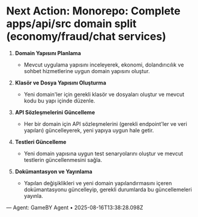 # Next Action: Monorepo: Complete apps/api/src domain split (economy/fraud/chat services)

1. **Domain Yapısını Planlama**
   - Mevcut uygulama yapısını inceleyerek, ekonomi, dolandırıcılık ve sohbet hizmetlerine uygun domain yapısını oluştur.

2. **Klasör ve Dosya Yapısını Oluşturma**
   - Yeni domain'ler için gerekli klasör ve dosyaları oluştur ve mevcut kodu bu yapı içinde düzenle.

3. **API Sözleşmelerini Güncelleme**
   - Her bir domain için API sözleşmelerini (gerekli endpoint'ler ve veri yapıları) güncelleyerek, yeni yapıya uygun hale getir.

4. **Testleri Güncelleme**
   - Yeni domain yapısına uygun test senaryolarını oluştur ve mevcut testlerin güncellenmesini sağla.

5. **Dokümantasyon ve Yayınlama**
   - Yapılan değişiklikleri ve yeni domain yapılandırmasını içeren dokümantasyonu güncelleyip, gerekli durumlarda bu güncellemeleri yayınla.

— Agent: GameBY Agent • 2025-08-16T13:38:28.098Z
